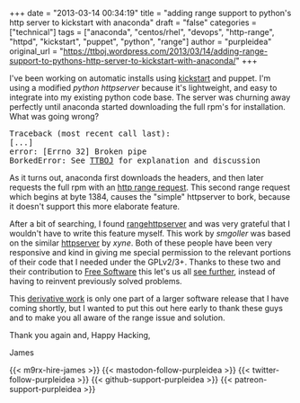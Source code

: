 +++
date = "2013-03-14 00:34:19"
title = "adding range support to python's http server to kickstart with anaconda"
draft = "false"
categories = ["technical"]
tags = ["anaconda", "centos/rhel", "devops", "http-range", "httpd", "kickstart", "puppet", "python", "range"]
author = "purpleidea"
original_url = "https://ttboj.wordpress.com/2013/03/14/adding-range-support-to-pythons-http-server-to-kickstart-with-anaconda/"
+++

I've been working on automatic installs using <a href="https://fedoraproject.org/wiki/Anaconda/Kickstart">kickstart</a> and puppet. I'm using a modified <em>python httpserver</em> because it's lightweight, and easy to integrate into my existing python code base. The server was churning away perfectly until anaconda started downloading the full rpm's for installation. What was going wrong?
<pre>
Traceback (most recent call last):
[...]
error: [Errno 32] Broken pipe
BorkedError: See <a href="/blog/">TTBOJ</a> for explanation and discussion
</pre>
As it turns out, anaconda first downloads the headers, and then later requests the full rpm with an <a href="https://en.wikipedia.org/wiki/Byte_serving">http range request</a>. This second range request which begins at byte 1384, causes the "simple" httpserver to bork, because it doesn't support this more elaborate feature.

After a bit of searching, I found <a href="https://github.com/smgoller/rangehttpserver">rangehttpserver</a> and was very grateful that I wouldn't have to write this feature myself. This work by <em>smgoller</em> was based on the similar <a href="http://xyne.archlinux.ca/projects/python2-xynehttpserver/">httpserver</a> by <em>xyne</em>. Both of these people have been very responsive and kind in giving me special permission to the relevant portions of their code that I needed under the GPLv2/3+. Thanks to these two and their contribution to <a href="http://www.gnu.org/philosophy/free-sw.html">Free Software</a> this let's us all <a href="https://en.wikipedia.org/wiki/Standing_on_the_shoulders_of_giants">see further</a>, instead of having to reinvent previously solved problems.

This <a href="https://gist.githubusercontent.com/purpleidea/7255c478e5f350a4f0a6690078d02619/raw/da8058a632566d46316f530a6eac2fd7431efd96/httpdaemon.py">derivative work</a> is only one part of a larger software release that I have coming shortly, but I wanted to put this out here early to thank these guys and to make you all aware of the range issue and solution.

Thank you again and,
Happy Hacking,

James

{{< m9rx-hire-james >}}
{{< mastodon-follow-purpleidea >}}
{{< twitter-follow-purpleidea >}}
{{< github-support-purpleidea >}}
{{< patreon-support-purpleidea >}}
